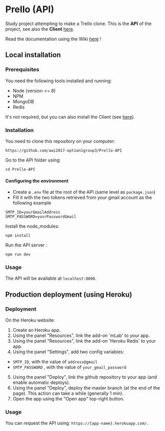 # Prello (API)

Study project attempting to make a Trello clone. 
This is the **API** of the project, see also the **Client** [here](https://github.com/awi2017-option1group3/Prello-Client).

Read the documentation using the Wiki [here](https://github.com/awi2017-option1group3/Prello-API/wiki) !

## Local installation

### Prerequisites

You need the following tools installed and running:
- Node (version >= 8)
- NPM
- MongoDB
- Redis

It's not required, but you can also install the Client (see [here](https://github.com/awi2017-option1group3/Prello-Client)).

### Installation

You need to clone this repository on your computer:

`https://github.com/awi2017-option1group3/Prello-API`

Go to the API folder using:

`cd Prello-API`

#### Configuring the environment

* Create a `.env` file at the root of the API (same level as `package.json`)
* Fill it with the two tokens retrieved from your gmail account as the following example

```env
SMTP_ID=yourGmailAddress
SMTP_PASSWORD=yourPasswordGmail
```

Install the node_modules:

`npm install`

Run the API server :

`npm run dev`

### Usage

The API will be available at `localhost:8000`.

## Production deployment (using Heroku) 

### Deployment

On the Heroku website:

1. Create an Heroku app.
2. Using the panel "Resources", link the add-on 'mLab' to your app.
3. Using the panel "Resources", link the add-on 'Heroku Redis' to your app.
4. Using the panel "Settings", add two config variables: 
 * `SMTP_ID`, with the value of `address@gmail`
 * `SMTP_PASSWORD` , with the value of `your_gmail_password`
5. Using the panel "Deploy", link the github repository to your app (and enable automatic deploys).
6. Using the panel "Deploy", deploy the master branch (at the end of the page). This action can take a while (generally 1 min).
7. Open the app using the "Open app" top-right button.

### Usage

You can request the API using: `https://{app-name}.herokuapp.com/`.
